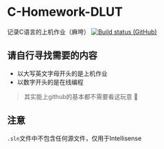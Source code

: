 # C-Homework-DLUT
记录C语言的上机作业（麻垮）
[![Build status (GitHub)](https://img.shields.io/github/workflow/status/Two-Super-Boss/C-Homework-DLUT/Compile-CI/master?label=GitHub%20Action&logo=github&cacheSeconds=600)](https://github.com/Two-Super-Boss/C-Homework-DLUT/actions)
## 请自行寻找需要的内容
- 以大写英文字母开头的是上机作业
- 以数字开头的是在线编程
> 其实能上github的基本都不需要看这玩意 :dog:
## 注意
```.sln```文件中不包含任何源文件，仅用于Intellisense